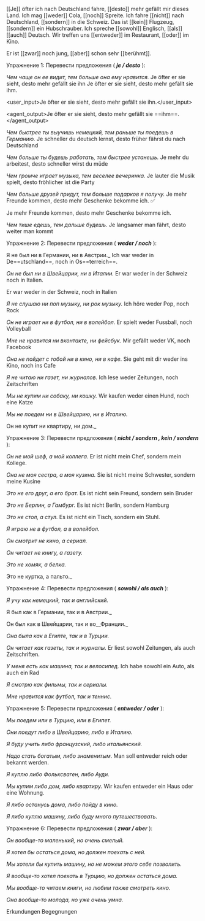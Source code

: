 [[Je]] öfter ich nach Deutschland fahre, [[desto]] mehr gefällt mir dieses Land.
Ich mag [[weder]] Cola, [[noch]] Spreite.
Ich fahre [[nicht]] nach Deutschland, [[sondern]] in die Schweiz.
Das ist [[kein]] Flugzeug, [[sondern]] ein Hubschrauber.
Ich spreche [[sowohl]] Englisch, [[als]] [[auch]] Deutsch.
Wir treffen uns [[entweder]] im Restaurant, [[oder]] im Kino.

Er ist [[zwar]] noch jung, [[aber]] schon sehr [[berühmt]].

Упражнение 1: Перевести предложения ( **_je / desto_** ):

_Чем чаще он ее видит, тем больше она ему нравится._
Je öfter er sie sieht, desto mehr gefällt sie ihn 
Je öfter er sie sieht, desto mehr gefällt sie ihm.


<user_input>Je öfter er sie sieht, desto mehr gefällt sie ihn.</user_input>

<agent_output>Je öfter er sie sieht, desto mehr gefällt sie ==ihm==.</agent_output>
  


_Чем быстрее ты выучишь немецкий, тем раньше ты поедешь в Германию._
Je schneller du deutsch lernst, desto früher fährst du nach Deutschland

_Чем больше ты будешь работать, тем быстрее устанешь._
Je mehr du arbeitest, desto schneller wirst du müde




_Чем громче играет музыка, тем веселее вечеринка._
Je lauter die Musik spielt, desto fröhlicher ist die Party

_Чем больше друзей придут, тем больше подарков я получу._
Je mehr Freunde kommen, desto mehr Geschenke bekomme ich. ✅

Je mehr Freunde kommen, desto mehr Geschenke bekomme ich.

_Чем тише едешь, тем дальше будешь._
Je langsamer man fährt, desto weiter man kommt



Упражнение 2: Перевести предложения ( **_weder / noch_** ):

Я не был ни в Германии, ни в Австрии._
Ich war weder in De==utschland==, noch in Os==terreich==.



_Он не был ни в Швейцарии, ни в Италии._
Er war weder in der Schweiz noch in Italien.



Er war weder in der Schweiz, noch in Italien

_Я не слушаю ни поп музыку, ни рок музыку._
Ich höre weder Pop, noch Rock 

_Он не играет ни в футбол, ни в волейбол._
Er spielt weder Fussball, noch Volleyball 


_Мне не нравится ни вконтакте, ни фейсбук._
Mir gefällt weder VK, noch Facebook

_Она не пойдет с тобой ни в кино, ни в кафе._
Sie geht mit dir weder ins Kino, noch ins Cafe

_Я не читаю ни газет, ни журналов._
Ich lese weder Zeitungen, noch Zeitschriften

_Мы не купим ни собаку, ни кошку._
Wir kaufen weder einen Hund, noch eine Katze

_Мы не поедем ни в Швейцарию, ни в Италию._


Он не купит ни квартиру, ни дом._


Упражнение 3: Перевести предложения ( **_nicht / sondern , kein / sondern_** ):

_Он не мой шеф, а мой коллега._ 
Er ist nicht mein Chef, sondern mein Kollege.

_Она не моя сестра, а моя кузина._
Sie ist nicht meine Schwester, sondern meine Kusine 
  
_Это не его друг, а его брат._
Es ist nicht sein Freund, sondern sein Bruder

_Это не Берлин, а Гамбург._
Es ist nicht Berlin, sondern Hamburg

_Это не стол, а стул._
Es ist nicht ein Tisch, sondern ein Stuhl.

_Я играю не в футбол, а в волейбол._

_Он смотрит не кино, а сериал._

_Он читает не книгу, а газету._

_Это не хомяк, а белка._

Это не куртка, а пальто._


Упражнение 4: Перевести предложения ( **_sowohl / als auch_** ):

_Я учу как немецкий, так и английский._

Я был как в Германии, так и в Австрии._

Он был как в Швейцарии, так и во__Франции._

_Она была как в Египте, так и в Турции._

_Он читает как газеты, так и журналы._
Er liest sowohl Zeitungen, als auch Zeitschriften.



_У меня есть как машина, так и_ _велосипед._
Ich habe sowohl ein Auto, als auch ein Rad 

_Я смотрю как фильмы, так и сериалы._

_Мне нравится как футбол, так и теннис._




Упражнение 5: Перевести предложения ( **_entweder / oder_** ):

_Мы поедем или в Турцию, или в Египет._

_Они поедут либо в Швейцарию, либо в Италию._

_Я буду учить либо французский, либо итальянский._

_Надо стать богатым, либо знаменитым._
Man soll entweder reich oder bekannt werden.



_Я куплю либо Фольксваген, либо Ауди._

_Мы купим либо дом, либо квартиру._
Wir kaufen entweder ein Haus oder eine Wohnung.



_Я либо останусь дома, либо пойду в кино._

_Я либо куплю машину, либо буду много путешествовать._



Упражнение 6: Перевести предложения ( **_zwar / aber_** ):

_Он вообще-то маленький, но очень смелый._

_Я хотел бы остаться дома, но должен поехать с ней._

_Мы хотели бы купить машину, но не можем этого себе позволить._

_Я вообще-то хотел поехать в Турцию, но должен остаться дома._

_Мы вообще-то читаем книги, но любим также смотреть кино._

_Она вообще-то молода, но уже очень умна._

Erkundungen
Begegnungen